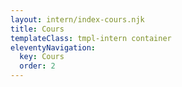 ```yaml
---
layout: intern/index-cours.njk
title: Cours
templateClass: tmpl-intern container
eleventyNavigation:
  key: Cours
  order: 2
---
```



